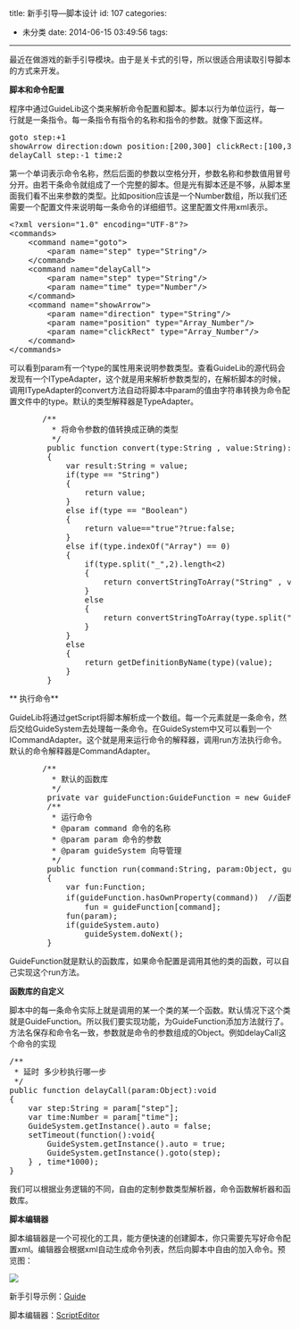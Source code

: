 title: 新手引导—脚本设计
id: 107
categories:
  - 未分类
date: 2014-06-15 03:49:56
tags:
---

最近在做游戏的新手引导模块。由于是关卡式的引导，所以很适合用读取引导脚本的方式来开发。

**脚本和命令配置**

<!--more-->

程序中通过GuideLib这个类来解析命令配置和脚本。脚本以行为单位运行，每一行就是一条指令。每一条指令有指令的名称和指令的参数。就像下面这样。
<pre class="lang:xhtml decode:true">goto step:+1
showArrow direction:down position:[200,300] clickRect:[100,30]
delayCall step:-1 time:2</pre>
第一个单词表示命令名称，然后后面的参数以空格分开，参数名称和参数值用冒号分开。由若干条命令就组成了一个完整的脚本。但是光有脚本还是不够，从脚本里面我们看不出来参数的类型。比如position应该是一个Number数组，所以我们还需要一个配置文件来说明每一条命令的详细细节。这里配置文件用xml表示。
<pre class="lang:xhtml decode:true">&lt;?xml version="1.0" encoding="UTF-8"?&gt;
&lt;commands&gt;
	&lt;command name="goto"&gt;
		&lt;param name="step" type="String"/&gt;
	&lt;/command&gt;
	&lt;command name="delayCall"&gt;
		&lt;param name="step" type="String"/&gt;
		&lt;param name="time" type="Number"/&gt;
	&lt;/command&gt;
	&lt;command name="showArrow"&gt;
		&lt;param name="direction" type="String"/&gt;
		&lt;param name="position" type="Array_Number"/&gt;
		&lt;param name="clickRect" type="Array_Number"/&gt;
	&lt;/command&gt;
&lt;/commands&gt;</pre>
可以看到param有一个type的属性用来说明参数类型。查看GuideLib的源代码会发现有一个ITypeAdapter，这个就是用来解析参数类型的，在解析脚本的时候，调用ITypeAdapter的convert方法自动将脚本中param的值由字符串转换为命令配置文件中的type。默认的类型解释器是TypeAdapter。
<pre class="lang:as decode:true">		/**
		 * 将命令参数的值转换成正确的类型
		 */
		public function convert(type:String , value:String):*
		{
			var result:String = value;
			if(type == "String")
			{
				return value;
			}
			else if(type == "Boolean")
			{
				return value=="true"?true:false;
			}
			else if(type.indexOf("Array") == 0)
			{
				if(type.split("_",2).length&lt;2)
				{
					return convertStringToArray("String" , value);
				}
				else
				{
					return convertStringToArray(type.split("_")[1] , value);
				}
			}
			else
			{
				return getDefinitionByName(type)(value);
			}
		}</pre>
** 执行命令**

GuideLib将通过getScript将脚本解析成一个数组。每一个元素就是一条命令，然后交给GuideSystem去处理每一条命令。在GuideSystem中又可以看到一个ICommandAdapter。这个就是用来运行命令的解释器，调用run方法执行命令。默认的命令解释器是CommandAdapter。
<pre class="lang:as decode:true">		/**
		 * 默认的函数库
		 */
		private var guideFunction:GuideFunction = new GuideFunction();
		/**
		 * 运行命令
		 * @param command 命令的名称
		 * @param param 命令的参数
		 * @param guideSystem 向导管理
		 */
		public function run(command:String, param:Object, guideSystem:GuideSystem):void
		{
			var fun:Function;
			if(guideFunction.hasOwnProperty(command))  //函数库中存在这个函数
				fun = guideFunction[command];
			fun(param);
			if(guideSystem.auto)
				guideSystem.doNext();
		}</pre>
GuideFunction就是默认的函数库，如果命令配置是调用其他的类的函数，可以自己实现这个run方法。

**函数库的自定义**

脚本中的每一条命令实际上就是调用的某一个类的某一个函数。默认情况下这个类就是GuideFunction。所以我们要实现功能，为GuideFunction添加方法就行了。方法名保存和命令名一致，参数就是命令的参数组成的Object。例如delayCall这个命令的实现
<pre class="lang:as decode:true">/**
 * 延时 多少秒执行哪一步
 */
public function delayCall(param:Object):void
{
	var step:String = param["step"];
	var time:Number = param["time"];
	GuideSystem.getInstance().auto = false;
	setTimeout(function():void{
		GuideSystem.getInstance().auto = true;
		GuideSystem.getInstance().goto(step);
	} , time*1000);
}</pre>
我们可以根据业务逻辑的不同，自由的定制参数类型解析器，命令函数解析器和函数库。

**脚本编辑器**

脚本编辑器是一个可视化的工具，能方便快速的创建脚本，你只需要先写好命令配置xml。编辑器会根据xml自动生成命令列表，然后向脚本中自由的加入命令。预览图：

![](http://xzper.qiniudn.com/wp-content/uploads/2014/06/QQ截图201406162029511.png)

新手引导示例：[Guide](http://xzper.qiniudn.com/wp-content/uploads/2014/06/Guide.rar)

脚本编辑器：[ScriptEditor](http://xzper.qiniudn.com/wp-content/uploads/2014/06/ScriptEditor.rar)